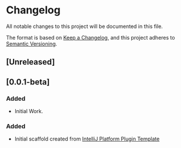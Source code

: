 # Changelog
All notable changes to this project will be documented in this file.

The format is based on [Keep a
Changelog](https://keepachangelog.com/en/1.0.0/), and this project
adheres to [Semantic Versioning](https://semver.org/spec/v2.0.0.html).

## [Unreleased]

## [0.0.1-beta]
### Added
- Initial Work.

### Added
- Initial scaffold created from [IntelliJ Platform Plugin
  Template](https://github.com/JetBrains/intellij-platform-plugin-template)

